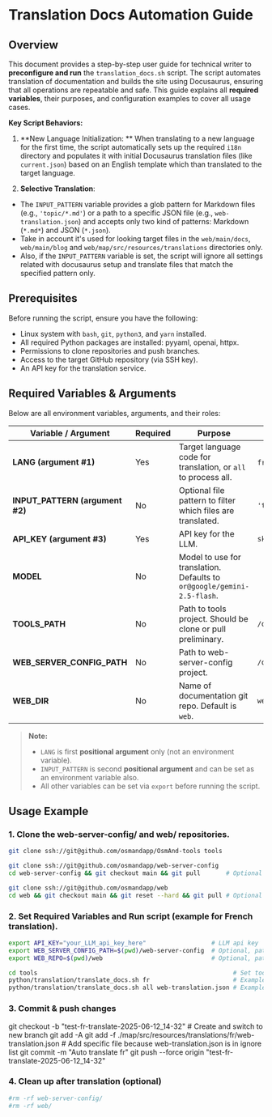 # Translation Docs Automation Guide

## Overview

This document provides a step-by-step user guide for technical writer to **preconfigure and run** the `translation_docs.sh` script.
The script automates translation of documentation and builds the site using Docusaurus, ensuring that all operations are repeatable and safe.
This guide explains all **required variables**, their purposes, and configuration examples to cover all usage cases.

**Key Script Behaviors:**

1. **New Language Initialization: ** When translating to a new language for the first time, the script automatically sets up the required `i18n` directory and
   populates it with initial Docusaurus translation files (like `current.json`) based on an English template which than translated to the target language.

2. **Selective Translation**:

- The `INPUT_PATTERN` variable provides a glob pattern for Markdown files (e.g., `'topic/*.md'`) or a path to a specific JSON file (e.g.,
  `web-translation.json`) and accepts only two kind of patterns: Markdown (`*.md*`) and JSON (`*.json`).
- Take in account it's used for looking target files in the `web/main/docs`, `web/main/blog` and `web/map/src/resources/translations` directories only.
- Also, if the `INPUT_PATTERN` variable is set, the script will ignore all settings related with docusaurus setup and translate files that match the specified
  pattern only.

## Prerequisites

Before running the script, ensure you have the following:

- Linux system with `bash`, `git`, `python3`, and `yarn` installed.
- All required Python packages are installed: pyyaml, openai, httpx.
- Permissions to clone repositories and push branches.
- Access to the target GitHub repository (via SSH key).
- An API key for the translation service.

## Required Variables & Arguments

Below are all environment variables, arguments, and their roles:

| Variable / Argument             | Required | Purpose                                                                 | Example                 |
|---------------------------------|----------|-------------------------------------------------------------------------|-------------------------|
| **LANG (argument #1)**          | Yes      | Target language code for translation, or `all` to process all.          | `fr`, `de`, `all`       |
| **INPUT_PATTERN (argument #2)** | No       | Optional file pattern to filter which files are translated.             | `'topic/*.md'`          |
| **API_KEY (argument #3)**       | Yes      | API key for the LLM.                                                    | `sk-abc123xyz`          |
| **MODEL**                       | No       | Model to use for translation. Defaults to `or@google/gemini-2.5-flash`. |                         |
| **TOOLS_PATH**                  | No       | Path to tools project. Should be clone or pull preliminary.             | `/opt/projects/tools`   |
| **WEB_SERVER_CONFIG_PATH**      | No       | Path to web-server-config project.                                      | `/opt/projects/website` |
| **WEB_DIR**                     | No       | Name of documentation git repo. Default is `web`.                       | `web`                   |

> **Note:**
> - `LANG` is first **positional argument** only (not an environment variable).
> - `INPUT_PATTERN` is second **positional argument** and can be set as an environment variable also.
> - All other variables can be set via `export` before running the script.

## Usage Example

### 1. Clone the web-server-config/ and web/ repositories.

```bash
git clone ssh://git@github.com/osmandapp/OsmAnd-tools tools                      # Clone tools

git clone ssh://git@github.com/osmandapp/web-server-config                      # Clone web-server-config
cd web-server-config && git checkout main && git pull       # Optional if you want to use a different branch

git clone ssh://git@github.com/osmandapp/web                                    # Clone web
cd web && git checkout main && git reset --hard && git pull # Optional if you want to use a different branch
```

### 2. Set Required Variables and Run script (example for French translation).

```bash
export API_KEY="your_LLM_api_key_here"                  # LLM api key
export WEB_SERVER_CONFIG_PATH=$(pwd)/web-server-config  # Optional, path to web-server-config
export WEB_REPO=$(pwd)/web                              # Optional, path to web

cd tools                                                      # Set tools as current dir
python/translation/translate_docs.sh fr                       # Example to translate all files to French
python/translation/translate_docs.sh all web-translation.json # Example to translate only web-translation.json to all current languages
```

### 3. Commit & push changes

git checkout -b "test-fr-translate-2025-06-12_14-32"                # Create and switch to new branch
git add -A
git add -f ./map/src/resources/translations/fr/web-translation.json # Add specific file because web-translation.json is in ignore list
git commit -m "Auto translate fr"
git push --force origin "test-fr-translate-2025-06-12_14-32"

### 4. Clean up after translation (optional)

```bash
#rm -rf web-server-config/
#rm -rf web/
